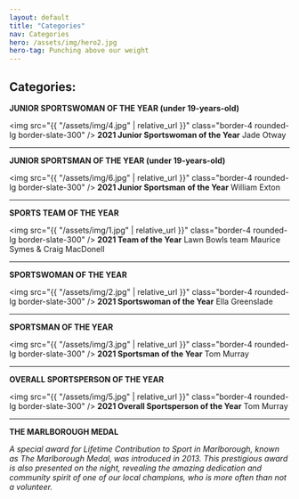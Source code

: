 ```yaml
---
layout: default
title: "Categories"
nav: Categories
hero: /assets/img/hero2.jpg
hero-tag: Punching above our weight
---
```


## Categories:

**JUNIOR SPORTSWOMAN OF THE YEAR (under 19-years-old)**

<img src="{{ "/assets/img/4.jpg" | relative_url }}" class="border-4 rounded-lg border-slate-300" />
**2021 Junior Sportswoman of the Year**
Jade Otway

---

**JUNIOR SPORTSMAN OF THE YEAR (under 19-years-old)**

<img src="{{ "/assets/img/6.jpg" | relative_url }}" class="border-4 rounded-lg border-slate-300" />
**2021 Junior Sportsman of the Year**
William Exton

---

**SPORTS TEAM OF THE YEAR**

<img src="{{ "/assets/img/1.jpg" | relative_url }}" class="border-4 rounded-lg border-slate-300" />
**2021 Team of the Year**
Lawn Bowls team Maurice Symes & Craig MacDonell

---

**SPORTSWOMAN OF THE YEAR**

<img src="{{ "/assets/img/2.jpg" | relative_url }}" class="border-4 rounded-lg border-slate-300" />
**2021 Sportswoman of the Year**
Ella Greenslade

---

**SPORTSMAN OF THE YEAR**

<img src="{{ "/assets/img/3.jpg" | relative_url }}" class="border-4 rounded-lg border-slate-300" />
**2021 Sportsman of the Year**
Tom Murray

---
**OVERALL SPORTSPERSON OF THE YEAR**

<img src="{{ "/assets/img/5.jpg" | relative_url }}" class="border-4 rounded-lg border-slate-300" />
**2021 Overall Sportsperson of the Year**
Tom Murray

---

**THE MARLBOROUGH MEDAL**

*A special award for Lifetime Contribution to Sport in Marlborough, known as The Marlborough Medal, was introduced in 2013. This prestigious award is also presented on the night, revealing the amazing dedication and community spirit of one of our local champions, who is more often than not a volunteer.*
